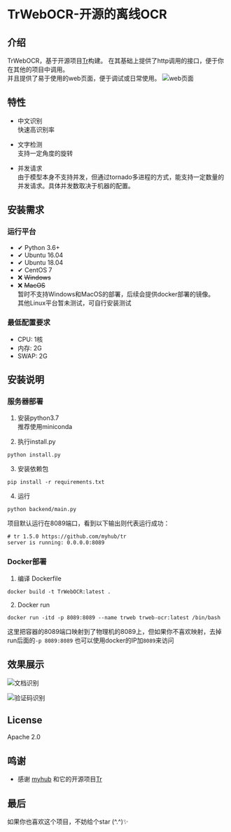 # TrWebOCR-开源的离线OCR  

## 介绍
TrWebOCR，基于开源项目[Tr]('https://github.com/myhub/tr')构建。  
在其基础上提供了http调用的接口，便于你在其他的项目中调用。  
并且提供了易于使用的web页面，便于调试或日常使用。 
![web页面](https://images.alisen39.com/20200501170004.png)

## 特性
* 中文识别  
快速高识别率

* 文字检测  
支持一定角度的旋转  

* 并发请求  
由于模型本身不支持并发，但通过tornado多进程的方式，能支持一定数量的并发请求。具体并发数取决于机器的配置。


## 安装需求  
 
### 运行平台  
* ✔ Python 3.6+  
* ✔ Ubuntu 16.04
* ✔ ️Ubuntu 18.04
* ✔ CentOS 7   
* ❌ ~~Windows~~
* ❌ ~~MacOS~~  
暂时不支持Windows和MacOS的部署，后续会提供docker部署的镜像。  
其他Linux平台暂未测试，可自行安装测试  

### 最低配置要求  
* CPU:    1核  
* 内存:    2G  
* SWAP:   2G  

## 安装说明  
### 服务器部署
1. 安装python3.7  
    推荐使用miniconda
    
2. 执行install.py  
```
python install.py
```  

3. 安装依赖包  
``` shell script
pip install -r requirements.txt
```  

4. 运行  
``` shell script
python backend/main.py
```  

项目默认运行在8089端口，看到以下输出则代表运行成功：  
```shell script
# tr 1.5.0 https://github.com/myhub/tr
server is running: 0.0.0.0:8089
```  

### Docker部署  
1. 编译 Dockerfile  
```shell script
docker build -t TrWebOCR:latest .
```  

2. Docker run  
```shell script  
docker run -itd -p 8089:8089 --name trweb trweb-ocr:latest /bin/bash
```  
这里把容器的8089端口映射到了物理机的8089上，但如果你不喜欢映射，去掉run后面的`-p 8089:8089` 也可以使用docker的IP加`8089`来访问

## 效果展示  

![文档识别](https://images.alisen39.com/20200501171943.png)  

![验证码识别](https://images.alisen39.com/20200501173211.png)

## License  
Apache 2.0

## 鸣谢
* 感谢 [myhub](https://github.com/myhub) 和它的开源项目[Tr]('https://github.com/myhub/tr') 

## 最后  
如果你也喜欢这个项目，不妨给个star (^.^)✨